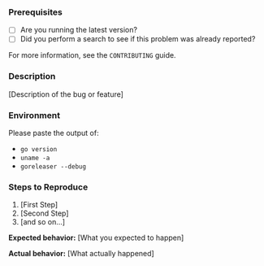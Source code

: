 ### Prerequisites

* [ ] Are you running the latest version?
* [ ] Did you perform a search to see if this problem was already reported?

For more information, see the `CONTRIBUTING` guide.

### Description

[Description of the bug or feature]

### Environment

Please paste the output of:

* `go version`
* `uname -a`
* `goreleaser --debug`

### Steps to Reproduce

1.  [First Step]
2.  [Second Step]
3.  [and so on...]

**Expected behavior:** [What you expected to happen]

**Actual behavior:** [What actually happened]
